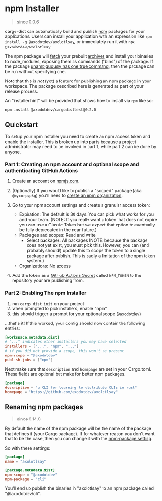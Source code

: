 # npm Installer

> since 0.0.6

cargo-dist can automatically build and publish [npm](https://www.npmjs.com/) packages for your applications. Users can install your application with an expression like `npm install -g @axodotdev/axolotlsay`, or immediately run it with `npx @axodotdev/axolotlsay`.

The npm package will [fetch][artifact-url] your prebuilt [archives](../artifacts/archives.md) and install your binaries to node_modules, exposing them as commands ("bins") of the package.
If the package [unambiguously has one true command](https://docs.npmjs.com/cli/v7/commands/npx#description), then the package can be run without specifying one.

Note that this is *not* (yet) a feature for publishing an npm package in your workspace. The package described here is generated as part of your release process.

An "installer hint" will be provided that shows how to install via `npm` like so:

```sh
npm install @axodotdev/cargodisttest@0.2.0
```

## Quickstart

To setup your npm installer you need to create an npm access token and enable the installer. This is broken up into parts because a project administrator may need to be involved in part 1, while part 2 can be done by anyone.


### Part 1: Creating an npm account and optional scope and authenticating GitHub Actions

1. Create an account on [npmjs.com](https://www.npmjs.com/signup).
1. (Optionally) If you would like to publish a "scoped" package (aka `@mycorp/pkg`) you'll need to [create an npm organization](https://www.npmjs.com/org/create).
2. Go to your npm account settings and create a granular access token:

    - Expiration: The default is 30 days. You can pick what works for you and your team. (NOTE: If you really want a token that does not expire you can use a Classic Token but we expect that option to eventually be fully deprecated in the near future.)
    - Packages and scopes: Read and write
        - Select packages: All packages (NOTE: because the package does not yet exist, you must pick this. However, you can (and probably should!) update this to scope the token to a single package after publish. This is sadly a limitation of the npm token system.)
    - Organizations: No access

3. Add the token as a [GitHub Actions Secret](https://docs.github.com/en/actions/security-guides/encrypted-secrets) called `NPM_TOKEN` to the repository your are publishing from.


### Part 2: Enabling The npm Installer

1. run `cargo dist init` on your project
2. when prompted to pick installers, enable "npm"
3. this should trigger a prompt for your optional scope (`@axodotdev`)

...that's it! If this worked, your config should now contain the following entries:

```toml
[workspace.metadata.dist]
# "..." indicates other installers you may have selected
installers = ["...", "npm", "..."]
# if you did not provide a scope, this won't be present
npm-scope = "@axodotdev"
publish-jobs = ["npm"]
```

Next make sure that `description` and `homepage` are set in your Cargo.toml. These
fields are optional but make for better npm packages.

```toml
[package]
description = "a CLI for learning to distribute CLIs in rust"
homepage = "https://github.com/axodotdev/axolotlsay"
```

## Renaming npm packages

> since 0.14.0

By default the name of the npm package will be the name of the package that defines it (your Cargo package). If for whatever reason you don't want that to be the case, then you can change it with the [npm-package setting](../reference/config.md#npm-package).

So with these settings:

```toml
[package]
name = "axolotlsay"

[package.metadata.dist]
npm-scope = "@axodotdev"
npm-package = "cli"
```

You'll end up publish the binaries in "axolotlsay" to an npm package called "@axodotdev/cli".


[artifact-url]: ../reference/artifact-url.md

